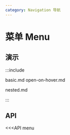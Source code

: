 ```yaml
---
category: Navigation 导航
---
```


# 菜单 Menu

## 演示

:::include

basic.md open-on-hover.md

nested.md

:::

## API

<<<API menu